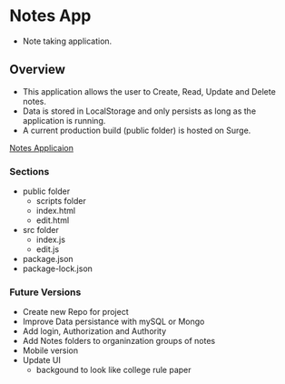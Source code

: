 # Notes App
  - Note taking application.  

## Overview
  - This application allows the user to Create, Read, Update and Delete notes.  
  - Data is stored in LocalStorage and only persists as long as the application is running.
  - A current production build (public folder) is hosted on Surge.

  [Notes Applicaion](https://www.elastic-cherry.surge.sh)
  

### Sections

- public folder
  - scripts folder
  - index.html
  - edit.html
- src folder
  - index.js
  - edit.js
- package.json
- package-lock.json

### Future Versions

- Create new Repo for project
- Improve Data persistance with mySQL or Mongo
- Add login, Authorization and Authority
- Add Notes folders to organinzation groups of notes
- Mobile version
- Update UI
  - backgound to look like college rule paper
